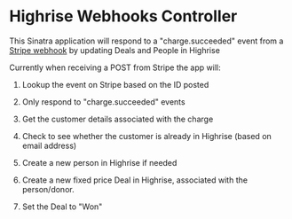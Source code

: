 # Highrise Webhooks Controller

This Sinatra application will respond to a "charge.succeeded" event from a [Stripe webhook](https://stripe.com/docs/webhooks) by updating Deals and People in Highrise

Currently when receiving a POST from Stripe the app will:

1. Lookup the event on Stripe based on the ID posted

2. Only respond to "charge.succeeded" events

3. Get the customer details associated with the charge

4. Check to see whether the customer is already in Highrise (based on email address)

5. Create a new person in Highrise if needed

6. Create a new fixed price Deal in Highrise, associated with the person/donor.

7. Set the Deal to "Won"
